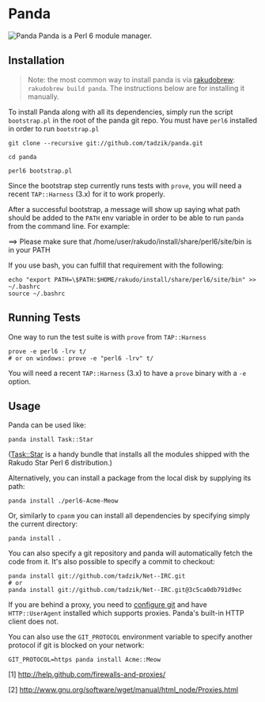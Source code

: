 # Panda

![Panda](http://modules.perl6.org/panda.png) Panda is a Perl 6 module manager.

## Installation

> Note: the most common way to install panda is via
> [rakudobrew](https://github.com/tadzik/rakudobrew): `rakudobrew build panda`.
> The instructions below are for installing it manually.

To install Panda along with all its dependencies, simply run the script
`bootstrap.pl` in the root of the panda git repo. You must have
`perl6` installed in order to run `bootstrap.pl`

    git clone --recursive git://github.com/tadzik/panda.git

    cd panda

    perl6 bootstrap.pl

Since the bootstrap step currently runs tests with `prove`, you will need a
recent `TAP::Harness` (3.x) for it to work properly.

After a successful bootstrap, a message will show up saying what path should be added
to the `PATH` env variable in order to be able to run `panda` from the command line. For example:

==> Please make sure that /home/user/rakudo/install/share/perl6/site/bin is in your PATH

If you use bash, you can fulfill that requirement with the following:

    echo "export PATH=\$PATH:$HOME/rakudo/install/share/perl6/site/bin" >> ~/.bashrc
    source ~/.bashrc

## Running Tests

One way to run the test suite is with `prove` from `TAP::Harness`

    prove -e perl6 -lrv t/
    # or on windows: prove -e "perl6 -lrv" t/

You will need a recent `TAP::Harness` (3.x) to have a `prove` binary with a `-e` option.

## Usage

Panda can be used like:

    panda install Task::Star

([Task::Star](https://github.com/tadzik/Task-Star/) is a handy bundle that installs all the modules shipped with the Rakudo Star Perl 6 distribution.)

Alternatively, you can install a package from the local disk by supplying its path:

    panda install ./perl6-Acme-Meow

Or, similarly to `cpanm` you can install all dependencies by specifying
simply the current directory:

    panda install .

You can also specify a git repository and panda will automatically fetch
the code from it. It's also possible to specify a commit to checkout:

    panda install git://github.com/tadzik/Net--IRC.git
    # or
    panda install git://github.com/tadzik/Net--IRC.git@3c5ca0db791d9ec

If you are behind a proxy, you need to [configure git](http://help.github.com/firewalls-and-proxies/) and have `HTTP::UserAgent` installed which
supports proxies. Panda's built-in HTTP client does not.

You can also use the `GIT_PROTOCOL` environment variable to specify another
protocol if git is blocked on your network:

    GIT_PROTOCOL=https panda install Acme::Meow

[1] http://help.github.com/firewalls-and-proxies/

[2] http://www.gnu.org/software/wget/manual/html_node/Proxies.html
